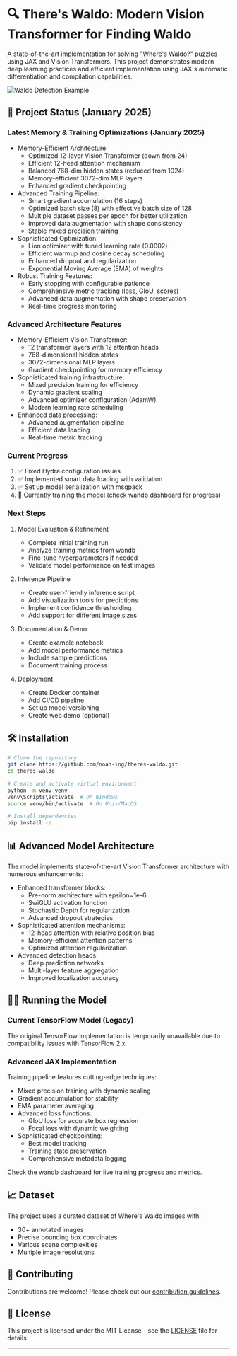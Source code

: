 # 🔍 There's Waldo: Modern Vision Transformer for Finding Waldo

A state-of-the-art implementation for solving "Where's Waldo?" puzzles using JAX and Vision Transformers. This project demonstrates modern deep learning practices and efficient implementation using JAX's automatic differentiation and compilation capabilities.

![Waldo Detection Example](docs/docs.png)

## 🚀 Project Status (January 2025)

### Latest Memory & Training Optimizations (January 2025)
- Memory-Efficient Architecture:
  - Optimized 12-layer Vision Transformer (down from 24)
  - Efficient 12-head attention mechanism
  - Balanced 768-dim hidden states (reduced from 1024)
  - Memory-efficient 3072-dim MLP layers
  - Enhanced gradient checkpointing
- Advanced Training Pipeline:
  - Smart gradient accumulation (16 steps)
  - Optimized batch size (8) with effective batch size of 128
  - Multiple dataset passes per epoch for better utilization
  - Improved data augmentation with shape consistency
  - Stable mixed precision training
- Sophisticated Optimization:
  - Lion optimizer with tuned learning rate (0.0002)
  - Efficient warmup and cosine decay scheduling
  - Enhanced dropout and regularization
  - Exponential Moving Average (EMA) of weights
- Robust Training Features:
  - Early stopping with configurable patience
  - Comprehensive metric tracking (loss, GIoU, scores)
  - Advanced data augmentation with shape preservation
  - Real-time progress monitoring

### Advanced Architecture Features
- Memory-Efficient Vision Transformer:
  - 12 transformer layers with 12 attention heads
  - 768-dimensional hidden states
  - 3072-dimensional MLP layers
  - Gradient checkpointing for memory efficiency
- Sophisticated training infrastructure:
  - Mixed precision training for efficiency
  - Dynamic gradient scaling
  - Advanced optimizer configuration (AdamW)
  - Modern learning rate scheduling
- Enhanced data processing:
  - Advanced augmentation pipeline
  - Efficient data loading
  - Real-time metric tracking

### Current Progress
1. ✅ Fixed Hydra configuration issues
2. ✅ Implemented smart data loading with validation
3. ✅ Set up model serialization with msgpack
4. 🔄 Currently training the model (check wandb dashboard for progress)

### Next Steps
1. Model Evaluation & Refinement
   - Complete initial training run
   - Analyze training metrics from wandb
   - Fine-tune hyperparameters if needed
   - Validate model performance on test images

2. Inference Pipeline
   - Create user-friendly inference script
   - Add visualization tools for predictions
   - Implement confidence thresholding
   - Add support for different image sizes

3. Documentation & Demo
   - Create example notebook
   - Add model performance metrics
   - Include sample predictions
   - Document training process

4. Deployment
   - Create Docker container
   - Add CI/CD pipeline
   - Set up model versioning
   - Create web demo (optional)

## 🛠️ Installation

```bash
# Clone the repository
git clone https://github.com/noah-ing/theres-waldo.git
cd theres-waldo

# Create and activate virtual environment
python -m venv venv
venv\Scripts\activate  # On Windows
source venv/bin/activate  # On Unix/MacOS

# Install dependencies
pip install -e .
```

## 📊 Advanced Model Architecture

The model implements state-of-the-art Vision Transformer architecture with numerous enhancements:
- Enhanced transformer blocks:
  - Pre-norm architecture with epsilon=1e-6
  - SwiGLU activation function
  - Stochastic Depth for regularization
  - Advanced dropout strategies
- Sophisticated attention mechanisms:
  - 12-head attention with relative position bias
  - Memory-efficient attention patterns
  - Optimized attention regularization
- Advanced detection heads:
  - Deep prediction networks
  - Multi-layer feature aggregation
  - Improved localization accuracy

## 🏃‍♂️ Running the Model

### Current TensorFlow Model (Legacy)
The original TensorFlow implementation is temporarily unavailable due to compatibility issues with TensorFlow 2.x.

### Advanced JAX Implementation
Training pipeline features cutting-edge techniques:
- Mixed precision training with dynamic scaling
- Gradient accumulation for stability
- EMA parameter averaging
- Advanced loss functions:
  - GIoU loss for accurate box regression
  - Focal loss with dynamic weighting
- Sophisticated checkpointing:
  - Best model tracking
  - Training state preservation
  - Comprehensive metadata logging

Check the wandb dashboard for live training progress and metrics.

## 📈 Dataset

The project uses a curated dataset of Where's Waldo images with:
- 30+ annotated images
- Precise bounding box coordinates
- Various scene complexities
- Multiple image resolutions

## 🤝 Contributing

Contributions are welcome! Please check out our [contribution guidelines](CONTRIBUTING.md).

## 📝 License

This project is licensed under the MIT License - see the [LICENSE](LICENSE) file for details.

---
